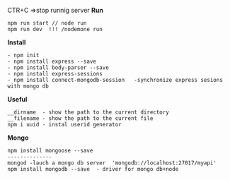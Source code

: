 CTR+C =>stop runnig server
**Run**
```
npm run start // node run
npm run dev  !!! /nodemone run
```
 
**Install**
```
- npm init
- npm install express --save
- npm install body-parser --save
- npm install express-sessions
- npm install connect-mongodb-session   -synchronize express sesions with mongo db

```
**Useful**
```
__dirname  - show the path to the current directory
__filename - show the path to the current file
npm i uuid - instal userid generator

```
**Mongo**
```
npm install mongoose --save 
--------------
mongod -lauch a mongo db server  'mongodb://localhost:27017/myapi'
npm install mongodb --save  - driver for mongo db+node
```
